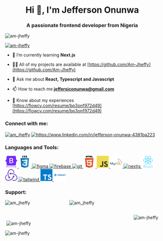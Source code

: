 <h1 align="center">Hi 👋, I'm Jefferson Onunwa</h1>
<h3 align="center">A passionate frontend developer from Nigeria</h3>

<p align="left"> <img src="https://komarev.com/ghpvc/?username=am-jheffy&label=Profile%20views&color=0e75b6&style=flat" alt="am-jheffy" /> </p>

<p align="left"> <a href="https://github.com/ryo-ma/github-profile-trophy"><img src="https://github-profile-trophy.vercel.app/?username=am-jheffy" alt="am-jheffy" /></a> </p>

- 🌱 I’m currently learning **Next.js**

- 👨‍💻 All of my projects are available at [https://github.com/Am-Jheffy](https://github.com/Am-Jheffy)

- 💬 Ask me about **React, Typescript and Javascript**

- 📫 How to reach me **jeffersiconunwa@gmail.com**

- 📄 Know about my experiences [https://flowcv.com/resume/bp3onf972d49](https://flowcv.com/resume/bp3onf972d49)

<h3 align="left">Connect with me:</h3>
<p align="left">
<a href="https://twitter.com/am_jheffy" target="blank"><img align="center" src="https://raw.githubusercontent.com/rahuldkjain/github-profile-readme-generator/master/src/images/icons/Social/twitter.svg" alt="am_jheffy" height="30" width="40" /></a>
<a href="https://linkedin.com/in/https://www.linkedin.com/in/jefferson-onunwa-4381ba223" target="blank"><img align="center" src="https://raw.githubusercontent.com/rahuldkjain/github-profile-readme-generator/master/src/images/icons/Social/linked-in-alt.svg" alt="https://www.linkedin.com/in/jefferson-onunwa-4381ba223" height="30" width="40" /></a>
</p>

<h3 align="left">Languages and Tools:</h3>
<p align="left"> <a href="https://getbootstrap.com" target="_blank" rel="noreferrer"> <img src="https://raw.githubusercontent.com/devicons/devicon/master/icons/bootstrap/bootstrap-plain-wordmark.svg" alt="bootstrap" width="40" height="40"/> </a> <a href="https://www.w3schools.com/css/" target="_blank" rel="noreferrer"> <img src="https://raw.githubusercontent.com/devicons/devicon/master/icons/css3/css3-original-wordmark.svg" alt="css3" width="40" height="40"/> </a> <a href="https://www.figma.com/" target="_blank" rel="noreferrer"> <img src="https://www.vectorlogo.zone/logos/figma/figma-icon.svg" alt="figma" width="40" height="40"/> </a> <a href="https://firebase.google.com/" target="_blank" rel="noreferrer"> <img src="https://www.vectorlogo.zone/logos/firebase/firebase-icon.svg" alt="firebase" width="40" height="40"/> </a> <a href="https://git-scm.com/" target="_blank" rel="noreferrer"> <img src="https://www.vectorlogo.zone/logos/git-scm/git-scm-icon.svg" alt="git" width="40" height="40"/> </a> <a href="https://www.w3.org/html/" target="_blank" rel="noreferrer"> <img src="https://raw.githubusercontent.com/devicons/devicon/master/icons/html5/html5-original-wordmark.svg" alt="html5" width="40" height="40"/> </a> <a href="https://developer.mozilla.org/en-US/docs/Web/JavaScript" target="_blank" rel="noreferrer"> <img src="https://raw.githubusercontent.com/devicons/devicon/master/icons/javascript/javascript-original.svg" alt="javascript" width="40" height="40"/> </a> <a href="https://www.mysql.com/" target="_blank" rel="noreferrer"> <img src="https://raw.githubusercontent.com/devicons/devicon/master/icons/mysql/mysql-original-wordmark.svg" alt="mysql" width="40" height="40"/> </a> <a href="https://nextjs.org/" target="_blank" rel="noreferrer"> <img src="https://cdn.worldvectorlogo.com/logos/nextjs-2.svg" alt="nextjs" width="40" height="40"/> </a> <a href="https://reactjs.org/" target="_blank" rel="noreferrer"> <img src="https://raw.githubusercontent.com/devicons/devicon/master/icons/react/react-original-wordmark.svg" alt="react" width="40" height="40"/> </a> <a href="https://redux.js.org" target="_blank" rel="noreferrer"> <img src="https://raw.githubusercontent.com/devicons/devicon/master/icons/redux/redux-original.svg" alt="redux" width="40" height="40"/> </a> <a href="https://tailwindcss.com/" target="_blank" rel="noreferrer"> <img src="https://www.vectorlogo.zone/logos/tailwindcss/tailwindcss-icon.svg" alt="tailwind" width="40" height="40"/> </a> <a href="https://www.typescriptlang.org/" target="_blank" rel="noreferrer"> <img src="https://raw.githubusercontent.com/devicons/devicon/master/icons/typescript/typescript-original.svg" alt="typescript" width="40" height="40"/> </a> <a href="https://webpack.js.org" target="_blank" rel="noreferrer"> <img src="https://raw.githubusercontent.com/devicons/devicon/d00d0969292a6569d45b06d3f350f463a0107b0d/icons/webpack/webpack-original-wordmark.svg" alt="webpack" width="40" height="40"/> </a> </p>

<h3 align="left">Support:</h3>
<p><a href="https://www.buymeacoffee.com/am_jheffy"> <img align="left" src="https://cdn.buymeacoffee.com/buttons/v2/default-yellow.png" height="50" width="210" alt="am_jheffy" /></a><a href="https://ko-fi.com/am_jheffy"> <img align="left" src="https://cdn.ko-fi.com/cdn/kofi3.png?v=3" height="50" width="210" alt="am_jheffy" /></a></p><br><br>

<p><img align="left" src="https://github-readme-stats.vercel.app/api/top-langs?username=am-jheffy&show_icons=true&locale=en&layout=compact" alt="am-jheffy" /></p>

<p>&nbsp;<img align="center" src="https://github-readme-stats.vercel.app/api?username=am-jheffy&show_icons=true&locale=en" alt="am-jheffy" /></p>

<p><img align="center" src="https://github-readme-streak-stats.herokuapp.com/?user=am-jheffy&" alt="am-jheffy" /></p>
